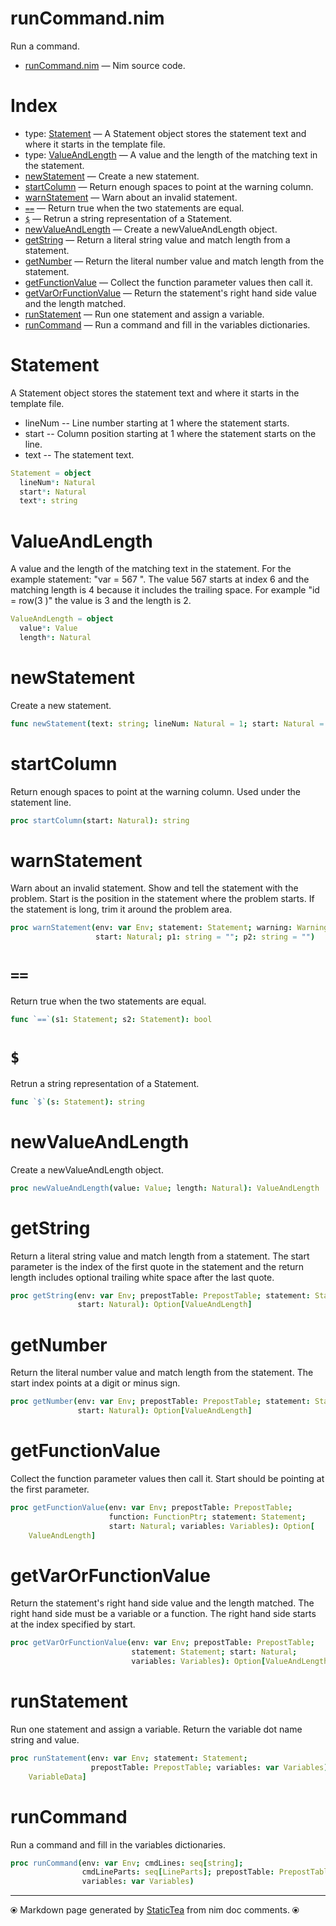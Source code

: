 # runCommand.nim

Run a command.

* [runCommand.nim](../src/runCommand.nim) &mdash; Nim source code.
# Index

* type: [Statement](#statement) &mdash; A Statement object stores the statement text and where it
starts in the template file.
* type: [ValueAndLength](#valueandlength) &mdash; A value and the length of the matching text in the statement.
* [newStatement](#newstatement) &mdash; Create a new statement.
* [startColumn](#startcolumn) &mdash; Return enough spaces to point at the warning column.
* [warnStatement](#warnstatement) &mdash; Warn about an invalid statement.
* [`==`](#) &mdash; Return true when the two statements are equal.
* [`$`](#) &mdash; Retrun a string representation of a Statement.
* [newValueAndLength](#newvalueandlength) &mdash; Create a newValueAndLength object.
* [getString](#getstring) &mdash; Return a literal string value and match length from a statement.
* [getNumber](#getnumber) &mdash; Return the literal number value and match length from the statement.
* [getFunctionValue](#getfunctionvalue) &mdash; Collect the function parameter values then call it.
* [getVarOrFunctionValue](#getvarorfunctionvalue) &mdash; Return the statement's right hand side value and the length matched.
* [runStatement](#runstatement) &mdash; Run one statement and assign a variable.
* [runCommand](#runcommand) &mdash; Run a command and fill in the variables dictionaries.

# Statement

A Statement object stores the statement text and where it
starts in the template file.

* lineNum -- Line number starting at 1 where the statement
             starts.
* start -- Column position starting at 1 where the statement
           starts on the line.
* text -- The statement text.

```nim
Statement = object
  lineNum*: Natural
  start*: Natural
  text*: string

```


# ValueAndLength

A value and the length of the matching text in the statement. For the example statement: "var = 567 ". The value 567 starts at index 6 and the matching length is 4 because it includes the trailing space. For example "id = row(3 )" the value is 3 and the length is 2.

```nim
ValueAndLength = object
  value*: Value
  length*: Natural

```


# newStatement

Create a new statement.

```nim
func newStatement(text: string; lineNum: Natural = 1; start: Natural = 1): Statement
```


# startColumn

Return enough spaces to point at the warning column.  Used under the statement line.

```nim
proc startColumn(start: Natural): string
```


# warnStatement

Warn about an invalid statement. Show and tell the statement with the problem.  Start is the position in the statement where the problem starts. If the statement is long, trim it around the problem area.

```nim
proc warnStatement(env: var Env; statement: Statement; warning: Warning;
                   start: Natural; p1: string = ""; p2: string = "")
```


# `==`

Return true when the two statements are equal.

```nim
func `==`(s1: Statement; s2: Statement): bool
```


# `$`

Retrun a string representation of a Statement.

```nim
func `$`(s: Statement): string
```


# newValueAndLength

Create a newValueAndLength object.

```nim
proc newValueAndLength(value: Value; length: Natural): ValueAndLength
```


# getString

Return a literal string value and match length from a statement. The start parameter is the index of the first quote in the statement and the return length includes optional trailing white space after the last quote.

```nim
proc getString(env: var Env; prepostTable: PrepostTable; statement: Statement;
               start: Natural): Option[ValueAndLength]
```


# getNumber

Return the literal number value and match length from the statement. The start index points at a digit or minus sign.

```nim
proc getNumber(env: var Env; prepostTable: PrepostTable; statement: Statement;
               start: Natural): Option[ValueAndLength]
```


# getFunctionValue

Collect the function parameter values then call it. Start should be pointing at the first parameter.

```nim
proc getFunctionValue(env: var Env; prepostTable: PrepostTable;
                      function: FunctionPtr; statement: Statement;
                      start: Natural; variables: Variables): Option[
    ValueAndLength]
```


# getVarOrFunctionValue

Return the statement's right hand side value and the length matched. The right hand side must be a variable or a function. The right hand side starts at the index specified by start.

```nim
proc getVarOrFunctionValue(env: var Env; prepostTable: PrepostTable;
                           statement: Statement; start: Natural;
                           variables: Variables): Option[ValueAndLength]
```


# runStatement

Run one statement and assign a variable. Return the variable dot name string and value.

```nim
proc runStatement(env: var Env; statement: Statement;
                  prepostTable: PrepostTable; variables: var Variables): Option[
    VariableData]
```


# runCommand

Run a command and fill in the variables dictionaries.

```nim
proc runCommand(env: var Env; cmdLines: seq[string];
                cmdLineParts: seq[LineParts]; prepostTable: PrepostTable;
                variables: var Variables)
```



---
⦿ Markdown page generated by [StaticTea](https://github.com/flenniken/statictea/) from nim doc comments. ⦿
